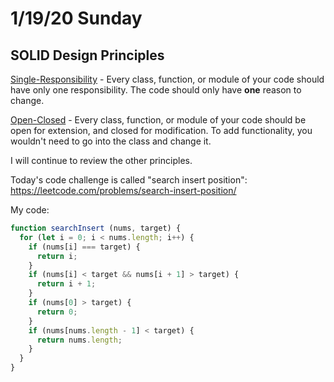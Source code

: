 # 1/19/20 Sunday

## SOLID Design Principles 

[Single-Responsibility](https://www.youtube.com/watch?v=UQqY3_6Epbg&list=PLZlA0Gpn_vH9kocFX7R7BAe_CvvOCO_p9) - Every class, function, or module of your code should have only one responsibility. The code should only have __one__ reason to change. 

[Open-Closed](https://www.youtube.com/watch?v=-ptMtJAdj40&list=PLZlA0Gpn_vH9kocFX7R7BAe_CvvOCO_p9&index=2) - Every class, function, or module of your code should be open for extension, and closed for modification. To add functionality, you wouldn't need to go into the class and change it. 

I will continue to review the other principles.

Today's code challenge is called "search insert position":
https://leetcode.com/problems/search-insert-position/

My code: 
```js
function searchInsert (nums, target) {
  for (let i = 0; i < nums.length; i++) {
    if (nums[i] === target) {
      return i;
    }
    if (nums[i] < target && nums[i + 1] > target) {
      return i + 1;
    }
    if (nums[0] > target) {
      return 0;
    }
    if (nums[nums.length - 1] < target) {
      return nums.length;
    }
  }
}
```
